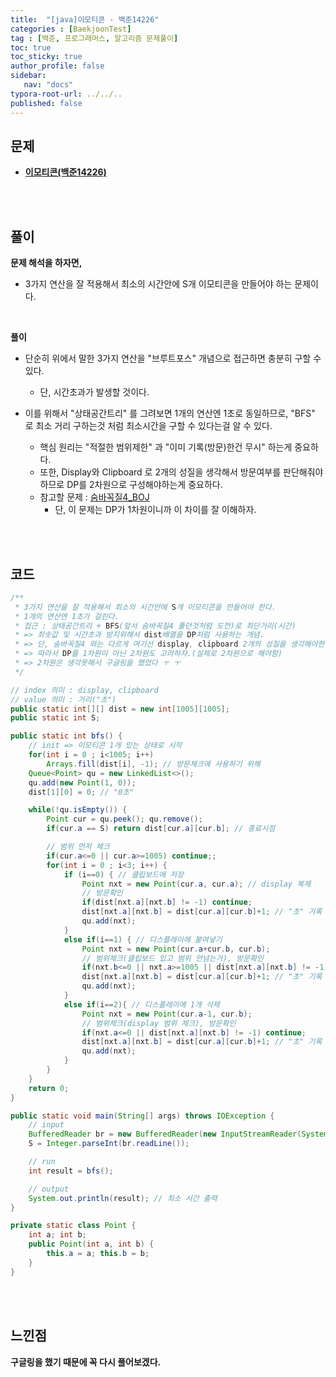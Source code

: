 ```yaml
---
title:  "[java]이모티콘 - 백준14226"
categories : [BaekjoonTest]
tag : [백준, 프로그래머스, 알고리즘 문제풀이]
toc: true
toc_sticky: true
author_profile: false
sidebar:
   nav: "docs"
typora-root-url: ../../..
published: false
---
```




## 문제

* **[이모티콘(백준14226)](https://www.acmicpc.net/problem/14226)**

<br><br>

## 풀이

**문제 해석을 하자면,**

* 3가지 연산을 잘 적용해서 최소의 시간안에 S개 이모티콘을 만들어야 하는 문제이다.

<br>

**풀이**

* 단순히 위에서 말한 3가지 연산을 "브루트포스" 개념으로 접근하면 충분히 구할 수 있다.
  * 단, 시간초과가 발생할 것이다.

* 이를 위해서 "상태공간트리" 를 그려보면 1개의 연산엔 1초로 동일하므로, "BFS" 로 최소 거리 구하는것 처럼 최소시간을 구할 수 있다는걸 알 수 있다.
  * 핵심 원리는 "적절한 범위제한" 과 "이미 기록(방문)한건 무시" 하는게 중요하다.
  * 또한, Display와 Clipboard 로 2개의 성질을 생각해서 방문여부를 판단해줘야 하므로 DP를 2차원으로 구성해야하는게 중요하다.
  * 참고할 문제 : [숨바꼭질4_BOJ](https://www.acmicpc.net/problem/13913)
    * 단, 이 문제는 DP가 1차원이니까 이 차이를 잘 이해하자.

<br><br>

## 코드

```java
/**
 * 3가지 연산을 잘 적용해서 최소의 시간안에 S개 이모티콘을 만들어야 한다.
 * 1개의 연산엔 1초가 걸린다.
 * 접근 : 상태공간트리 + BFS(앞서 숨바꼭질4 풀던것처럼 도전)로 최단거리(시간)
 * => 최솟값 및 시간초과 방지위해서 dist배열을 DP처럼 사용하는 개념.
 * => 단, 숨바꼭질4 와는 다르게 여기선 display, clipboard 2개의 성질을 생각해야한다.
 * => 따라서 DP를 1차원이 아닌 2차원도 고려하자.(실제로 2차원으로 해야함)
 * => 2차원은 생각못해서 구글링을 했었다 ㅜ ㅜ
 */

// index 의미 : display, clipboard
// value 의미 : 거리("초")
public static int[][] dist = new int[1005][1005];
public static int S;

public static int bfs() {
    // init => 이모티콘 1개 있는 상태로 시작
    for(int i = 0 ; i<1005; i++)
        Arrays.fill(dist[i], -1); // 방문체크에 사용하기 위해
    Queue<Point> qu = new LinkedList<>();
    qu.add(new Point(1, 0));
    dist[1][0] = 0; // "0초"

    while(!qu.isEmpty()) {
        Point cur = qu.peek(); qu.remove();
        if(cur.a == S) return dist[cur.a][cur.b]; // 종료시점

        // 범위 먼저 체크
        if(cur.a<=0 || cur.a>=1005) continue;;
        for(int i = 0 ; i<3; i++) {
            if (i==0) { // 클립보드에 저장
                Point nxt = new Point(cur.a, cur.a); // display 복제
                // 방문확인
                if(dist[nxt.a][nxt.b] != -1) continue;
                dist[nxt.a][nxt.b] = dist[cur.a][cur.b]+1; // "초" 기록
                qu.add(nxt);
            }
            else if(i==1) { // 디스플레이에 붙여넣기
                Point nxt = new Point(cur.a+cur.b, cur.b);
                // 범위체크(클립보드 있고 범위 안넘는가), 방문확인
                if(nxt.b<=0 || nxt.a>=1005 || dist[nxt.a][nxt.b] != -1) continue;
                dist[nxt.a][nxt.b] = dist[cur.a][cur.b]+1; // "초" 기록
                qu.add(nxt);
            }
            else if(i==2){ // 디스플레이에 1개 삭제
                Point nxt = new Point(cur.a-1, cur.b);
                // 범위체크(display 범위 체크), 방문확인
                if(nxt.a<=0 || dist[nxt.a][nxt.b] != -1) continue;
                dist[nxt.a][nxt.b] = dist[cur.a][cur.b]+1; // "초" 기록
                qu.add(nxt);
            }
        }
    }
    return 0;
}

public static void main(String[] args) throws IOException {
    // input
    BufferedReader br = new BufferedReader(new InputStreamReader(System.in));
    S = Integer.parseInt(br.readLine());

    // run
    int result = bfs();

    // output
    System.out.println(result); // 최소 시간 출력
}

private static class Point {
    int a; int b;
    public Point(int a, int b) {
        this.a = a; this.b = b;
    }
}
```

<br><br>

## 느낀점

**구글링을 했기 때문에 꼭 다시 풀어보겠다.**
